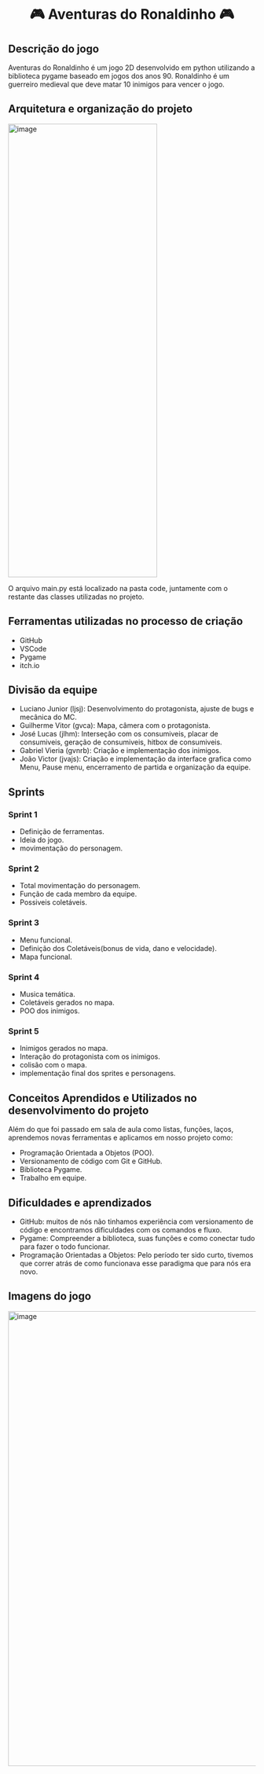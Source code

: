 # <p align="center"> 🎮 Aventuras do Ronaldinho 🎮 </p>


## Descrição do jogo
Aventuras do Ronaldinho é um jogo 2D desenvolvido em python utilizando a biblioteca pygame baseado em jogos dos anos 90. Ronaldinho é um guerreiro medieval que deve matar 10 inimigos para vencer o jogo.

## Arquitetura e organização do projeto
<img width="303" height="923" alt="image" src="https://github.com/user-attachments/assets/91213fd8-a17b-4f86-bb53-0a761273000f" />

  
O arquivo main.py está localizado na pasta code, juntamente com o restante das classes utilizadas no projeto.

## Ferramentas utilizadas no processo de criação
* GitHub
* VSCode
* Pygame
* itch.io

## Divisão da equipe
*  Luciano Junior (ljsj): Desenvolvimento do protagonista, ajuste de bugs e mecânica do MC.
*  Guilherme Vitor (gvca): Mapa, câmera com o protagonista.
*  José Lucas (jlhm): Interseção com os consumiveis, placar de consumiveis, geração de consumiveis, hitbox de consumiveis.
*  Gabriel Vieria (gvnrb): Criação e implementação dos inimigos.
*  João Victor (jvajs): Criação e implementação da interface grafica como Menu, Pause menu, encerramento de partida e organização da equipe.

## Sprints
### Sprint 1
* Definição de ferramentas.
* Ideia do jogo.
* movimentação do personagem.
### Sprint 2
* Total movimentação do personagem.
* Função de cada membro da equipe.
* Possiveis coletáveis.
### Sprint 3
* Menu funcional.
* Definição dos Coletáveis(bonus de vida, dano e velocidade).
* Mapa funcional.
### Sprint 4
* Musica temática.
* Coletáveis gerados no mapa.
* POO dos inimigos.
### Sprint 5
* Inimigos gerados no mapa.
* Interação do protagonista com os inimigos.
* colisão com o mapa.
* implementação final dos sprites e personagens.

## Conceitos Aprendidos e Utilizados no desenvolvimento do projeto
Além do que foi passado em sala de aula como listas, funções, laços, aprendemos novas ferramentas e aplicamos em nosso
projeto como:
* Programação Orientada a Objetos (POO).
* Versionamento de código com Git e GitHub.
* Biblioteca Pygame.
* Trabalho em equipe.

## Dificuldades e aprendizados
* GitHub: muitos de nós não tinhamos experiência com versionamento de código e encontramos dificuldades com os comandos e fluxo.
* Pygame: Compreender a biblioteca, suas funções e como conectar tudo para fazer o todo funcionar.
* Programação Orientadas a Objetos: Pelo período ter sido curto, tivemos que correr atrás de como funcionava esse paradigma que para nós era novo.

## Imagens do jogo
<img width="1605" height="926" alt="image" src="https://github.com/user-attachments/assets/4640220c-7b0f-4b90-b0f9-2177f1602793" />

  


